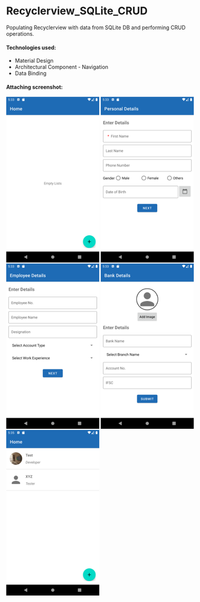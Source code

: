 # Recyclerview_SQLite_CRUD
Populating Recyclerview with data from SQLite DB and performing CRUD operations.

#### <b> Technologies used: </b> 
- Material Design 
- Architectural Component - Navigation
- Data Binding


#### <b> Attaching screenshot: </b> 

<img src = "screenshots/image1.png" width = "250" />  <img src = "screenshots/image2.png" width = "250" />  
<img src = "screenshots/image3.png" width = "250" />  <img src = "screenshots/image4.png" width = "250" />  
<img src = "screenshots/image5.png" width = "250" />  

